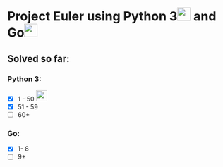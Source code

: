 # Project Euler using Python 3<img src="https://www.python.org/static/opengraph-icon-200x200.png" width=30> and Go<img src="https://www.pngkit.com/png/full/380-3801403_go-programming-language-logo-golang-logo-png.png" width=30>

## Solved so far:

### Python 3:
- [x] 1 - 50 <img src="https://projecteuler.net/images/awards/award_04.png" width=25>
- [x] 51 - 59
- [ ] 60+

### Go:
- [x] 1- 8
- [ ] 9+

